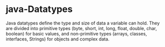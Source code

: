 # java-Datatypes
Java datatypes define the type and size of data a variable can hold. They are divided into primitive types (byte, short, int, long, float, double, char, boolean) for basic values, and non-primitive types (arrays, classes, interfaces, Strings) for objects and complex data.
